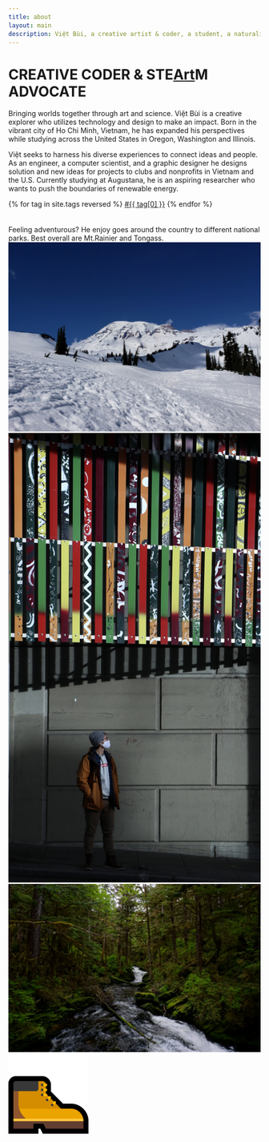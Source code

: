 ```yaml
---
title: about
layout: main
description: Việt Bùi, a creative artist & coder, a student, a naturalist, and a global citizen. Born and raised in Ho Chi Minh City (HCMC), Vietnam. Using art to influence people. Graphic artist for clubs, and non-profit organizations in HCMC and the United States. Coder in a few hackathons, and coder by everyday.
---
```


# CREATIVE CODER & STE<a style="text-transform: capitalize" class="link coloranimate hover-underline-animation" href="/art">Art</a>M ADVOCATE

Bringing worlds together through art and science. Việt Bùi is a creative explorer who utilizes technology and design to make an impact. Born in the vibrant city of Ho Chi Minh, Vietnam, he has expanded his perspectives while studying across the United States in Oregon, Washington and Illinois.

Việt seeks to harness his diverse experiences to connect ideas and people. As an engineer, a computer scientist, and a graphic designer he designs solution and new ideas for projects to clubs and nonprofits in Vietnam and the U.S. Currently studying at Augustana, he is an aspiring researcher who wants to push the boundaries of renewable energy.

<div class="tags" style="justify-content: flex-start;">
    {% for tag in site.tags reversed %}
    <a class="tag link" href="{{ "tags/" | append: tag[0] | relative_url }}">#{{ tag[0] }}</a>
    {% endfor %}
</div>
<br><br>
Feeling adventurous? He enjoy goes around the country to different national parks. Best overall are Mt.Rainier and Tongass.
<div class="imgrow">
        <a class="grayscl" target="_blank" href="./img/rainier.jpg">
                <img src="/img/rainier.jpg" alt="Mt. Rainier National Park">
        </a>
        <a class="grayscl" target="_blank" href="./img/me.jpg">
                <img src="/img/me.jpg" alt="Viet Bui in Seattle">
        </a>
        <a class="grayscl" target="_blank" href="./img/tongass.jpg">
                <img src="/img/tongass.jpg" alt="Tongass National Park">
        </a>
        <div class="sticker">
                <a>
                <img src="/img/ms-hiking-boots-emoji.png" alt="Hiking boots emoji">
                </a>
        </div>
</div>
<br>

